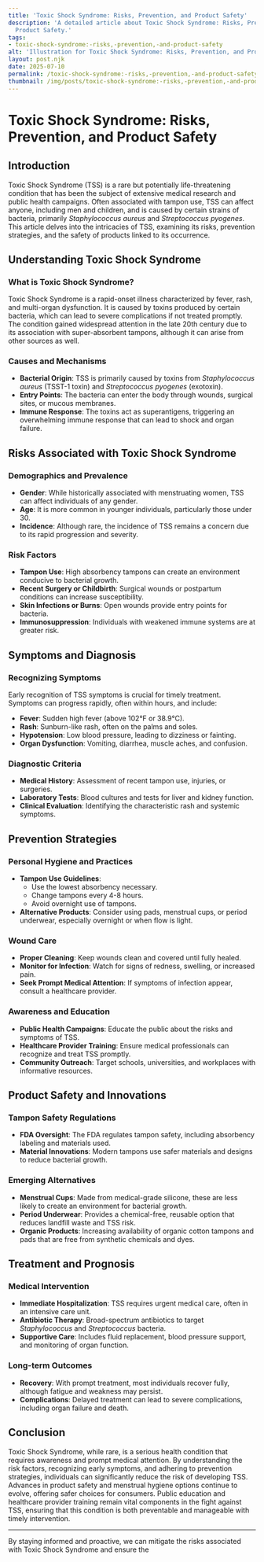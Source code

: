 ```yaml
---
title: 'Toxic Shock Syndrome: Risks, Prevention, and Product Safety'
description: 'A detailed article about Toxic Shock Syndrome: Risks, Prevention, and
  Product Safety.'
tags:
- toxic-shock-syndrome:-risks,-prevention,-and-product-safety
alt: 'Illustration for Toxic Shock Syndrome: Risks, Prevention, and Product Safety'
layout: post.njk
date: 2025-07-10
permalink: /toxic-shock-syndrome:-risks,-prevention,-and-product-safety/
thumbnail: /img/posts/toxic-shock-syndrome:-risks,-prevention,-and-product-safety.png
---
```


# Toxic Shock Syndrome: Risks, Prevention, and Product Safety

## Introduction

Toxic Shock Syndrome (TSS) is a rare but potentially life-threatening condition that has been the subject of extensive medical research and public health campaigns. Often associated with tampon use, TSS can affect anyone, including men and children, and is caused by certain strains of bacteria, primarily _Staphylococcus aureus_ and _Streptococcus pyogenes_. This article delves into the intricacies of TSS, examining its risks, prevention strategies, and the safety of products linked to its occurrence.

## Understanding Toxic Shock Syndrome

### What is Toxic Shock Syndrome?

Toxic Shock Syndrome is a rapid-onset illness characterized by fever, rash, and multi-organ dysfunction. It is caused by toxins produced by certain bacteria, which can lead to severe complications if not treated promptly. The condition gained widespread attention in the late 20th century due to its association with super-absorbent tampons, although it can arise from other sources as well.

### Causes and Mechanisms

- **Bacterial Origin**: TSS is primarily caused by toxins from _Staphylococcus aureus_ (TSST-1 toxin) and _Streptococcus pyogenes_ (exotoxin).
- **Entry Points**: The bacteria can enter the body through wounds, surgical sites, or mucous membranes.
- **Immune Response**: The toxins act as superantigens, triggering an overwhelming immune response that can lead to shock and organ failure.

## Risks Associated with Toxic Shock Syndrome

### Demographics and Prevalence

- **Gender**: While historically associated with menstruating women, TSS can affect individuals of any gender.
- **Age**: It is more common in younger individuals, particularly those under 30.
- **Incidence**: Although rare, the incidence of TSS remains a concern due to its rapid progression and severity.

### Risk Factors

- **Tampon Use**: High absorbency tampons can create an environment conducive to bacterial growth.
- **Recent Surgery or Childbirth**: Surgical wounds or postpartum conditions can increase susceptibility.
- **Skin Infections or Burns**: Open wounds provide entry points for bacteria.
- **Immunosuppression**: Individuals with weakened immune systems are at greater risk.

## Symptoms and Diagnosis

### Recognizing Symptoms

Early recognition of TSS symptoms is crucial for timely treatment. Symptoms can progress rapidly, often within hours, and include:

- **Fever**: Sudden high fever (above 102°F or 38.9°C).
- **Rash**: Sunburn-like rash, often on the palms and soles.
- **Hypotension**: Low blood pressure, leading to dizziness or fainting.
- **Organ Dysfunction**: Vomiting, diarrhea, muscle aches, and confusion.

### Diagnostic Criteria

- **Medical History**: Assessment of recent tampon use, injuries, or surgeries.
- **Laboratory Tests**: Blood cultures and tests for liver and kidney function.
- **Clinical Evaluation**: Identifying the characteristic rash and systemic symptoms.

## Prevention Strategies

### Personal Hygiene and Practices

- **Tampon Use Guidelines**: 
  - Use the lowest absorbency necessary.
  - Change tampons every 4-8 hours.
  - Avoid overnight use of tampons.
- **Alternative Products**: Consider using pads, menstrual cups, or period underwear, especially overnight or when flow is light.

### Wound Care

- **Proper Cleaning**: Keep wounds clean and covered until fully healed.
- **Monitor for Infection**: Watch for signs of redness, swelling, or increased pain.
- **Seek Prompt Medical Attention**: If symptoms of infection appear, consult a healthcare provider.

### Awareness and Education

- **Public Health Campaigns**: Educate the public about the risks and symptoms of TSS.
- **Healthcare Provider Training**: Ensure medical professionals can recognize and treat TSS promptly.
- **Community Outreach**: Target schools, universities, and workplaces with informative resources.

## Product Safety and Innovations

### Tampon Safety Regulations

- **FDA Oversight**: The FDA regulates tampon safety, including absorbency labeling and materials used.
- **Material Innovations**: Modern tampons use safer materials and designs to reduce bacterial growth.

### Emerging Alternatives

- **Menstrual Cups**: Made from medical-grade silicone, these are less likely to create an environment for bacterial growth.
- **Period Underwear**: Provides a chemical-free, reusable option that reduces landfill waste and TSS risk.
- **Organic Products**: Increasing availability of organic cotton tampons and pads that are free from synthetic chemicals and dyes.

## Treatment and Prognosis

### Medical Intervention

- **Immediate Hospitalization**: TSS requires urgent medical care, often in an intensive care unit.
- **Antibiotic Therapy**: Broad-spectrum antibiotics to target _Staphylococcus_ and _Streptococcus_ bacteria.
- **Supportive Care**: Includes fluid replacement, blood pressure support, and monitoring of organ function.

### Long-term Outcomes

- **Recovery**: With prompt treatment, most individuals recover fully, although fatigue and weakness may persist.
- **Complications**: Delayed treatment can lead to severe complications, including organ failure and death.

## Conclusion

Toxic Shock Syndrome, while rare, is a serious health condition that requires awareness and prompt medical attention. By understanding the risk factors, recognizing early symptoms, and adhering to prevention strategies, individuals can significantly reduce the risk of developing TSS. Advances in product safety and menstrual hygiene options continue to evolve, offering safer choices for consumers. Public education and healthcare provider training remain vital components in the fight against TSS, ensuring that this condition is both preventable and manageable with timely intervention.

---

By staying informed and proactive, we can mitigate the risks associated with Toxic Shock Syndrome and ensure the